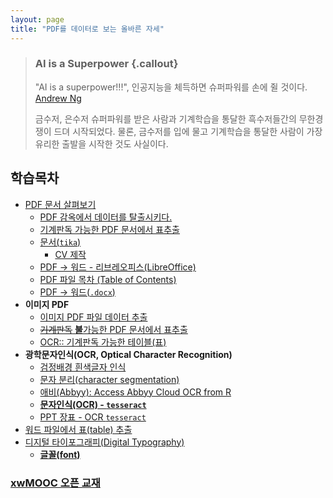 ```yaml
---
layout: page
title: "PDF를 데이터로 보는 올바른 자세"
---
```


> ### AI is a Superpower {.callout}
>
> "AI is a superpower!!!", 인공지능을 체득하면 슈퍼파워를 손에 쥘 것이다. [Andrew Ng](https://twitter.com/andrewyng/status/728986380638916609)
>
> 금수저, 은수저 슈퍼파워를 받은 사람과 기계학습을 통달한 흑수저들간의 무한경쟁이 드뎌 시작되었다. 물론, 
> 금수저를 입에 물고 기계학습을 통달한 사람이 가장 유리한 출발을 시작한 것도 사실이다.


## 학습목차 

- [PDF 문서 살펴보기](ds-extract-pdf.html)
    - [PDF 감옥에서 데이터를 탈출시키다.](ds-extract-text-from-pdf-survey.html)
    - [기계판독 가능한 PDF 문서에서 표추출](pdf-extract-table.html)
    - [문서(`tika`)](ingest-tika.html)
        - [CV 제작](create-cv.html)
    - [PDF &rarr; 워드 - 리브레오피스(LibreOffice)](libreOffice-pdf-word.html)
    - [PDF 파일 목차 (Table of Contents)](pdf-toc.html)
    - [PDF &rarr; 워드(`.docx`)](pdf-to-word.html)
- **이미지 PDF**
    - [이미지 PDF 파일 데이터 추출](ds-extract-text-from-pdf.html)
    - [~~기계판독~~ **불**가능한 PDF 문서에서 표추출](pdf-image-extract-table.html)
    - [OCR:: 기계판독 가능한 테이블(표)](ocr-table.html)
- **광학문자인식(OCR, Optical Character Recognition)**
    - [검정배경 흰색글자 인식](ocr-white-character.html)
    - [문자 분리(character segmentation)](ocr-white-segmentation.html)
    - [애비(Abbyy): Access Abbyy Cloud OCR from R](ocr-abbyy.html)
    - **[문자인식(OCR) - `tesseract`](ingest-ocr.html)**
    - [PPT 장표 - OCR `tesseract`](ingest-ocr-ppt.html)
- [워드 파일에서 표(table) 추출](word-table-extraction.html)
- [디지털 타이포그래피(Digital Typography)](pdf-typography.html)
    - [**글꼴(font)**](pdf-fonts.html)

### [xwMOOC 오픈 교재](https://statkclee.github.io/xwMOOC/)

